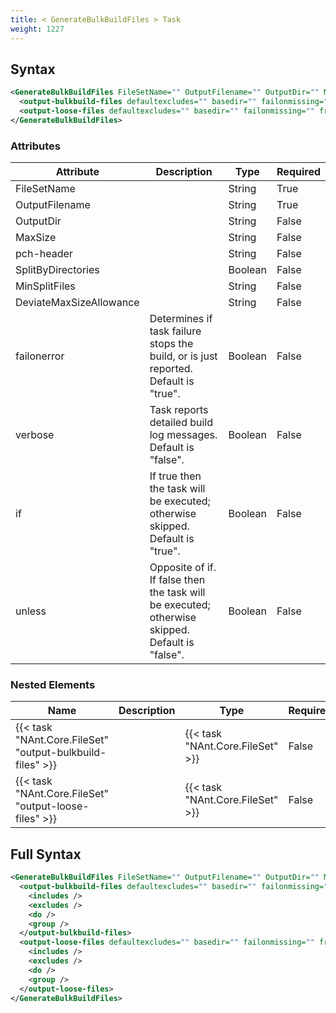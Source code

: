 ```yaml
---
title: < GenerateBulkBuildFiles > Task
weight: 1227
---
```

## Syntax
```xml
<GenerateBulkBuildFiles FileSetName="" OutputFilename="" OutputDir="" MaxSize="" pch-header="" SplitByDirectories="" MinSplitFiles="" DeviateMaxSizeAllowance="" failonerror="" verbose="" if="" unless="">
  <output-bulkbuild-files defaultexcludes="" basedir="" failonmissing="" fromfileset="" sort="" />
  <output-loose-files defaultexcludes="" basedir="" failonmissing="" fromfileset="" sort="" />
</GenerateBulkBuildFiles>
```
### Attributes
| Attribute | Description | Type | Required |
| --------- | ----------- | ---- | -------- |
| FileSetName |  | String | True |
| OutputFilename |  | String | True |
| OutputDir |  | String | False |
| MaxSize |  | String | False |
| pch-header |  | String | False |
| SplitByDirectories |  | Boolean | False |
| MinSplitFiles |  | String | False |
| DeviateMaxSizeAllowance |  | String | False |
| failonerror | Determines if task failure stops the build, or is just reported. Default is &quot;true&quot;. | Boolean | False |
| verbose | Task reports detailed build log messages.  Default is &quot;false&quot;. | Boolean | False |
| if | If true then the task will be executed; otherwise skipped. Default is &quot;true&quot;. | Boolean | False |
| unless | Opposite of if.  If false then the task will be executed; otherwise skipped. Default is &quot;false&quot;. | Boolean | False |

### Nested Elements
| Name | Description | Type | Required |
| ---- | ----------- | ---- | -------- |
| {{< task "NAnt.Core.FileSet" "output-bulkbuild-files" >}}|  | {{< task "NAnt.Core.FileSet" >}} | False |
| {{< task "NAnt.Core.FileSet" "output-loose-files" >}}|  | {{< task "NAnt.Core.FileSet" >}} | False |

## Full Syntax
```xml
<GenerateBulkBuildFiles FileSetName="" OutputFilename="" OutputDir="" MaxSize="" pch-header="" SplitByDirectories="" MinSplitFiles="" DeviateMaxSizeAllowance="" failonerror="" verbose="" if="" unless="">
  <output-bulkbuild-files defaultexcludes="" basedir="" failonmissing="" fromfileset="" sort="" if="" unless="">
    <includes />
    <excludes />
    <do />
    <group />
  </output-bulkbuild-files>
  <output-loose-files defaultexcludes="" basedir="" failonmissing="" fromfileset="" sort="" if="" unless="">
    <includes />
    <excludes />
    <do />
    <group />
  </output-loose-files>
</GenerateBulkBuildFiles>
```
